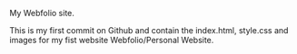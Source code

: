 My Webfolio site.

This is my first commit on Github and contain the index.html, style.css and images for my fist website Webfolio/Personal Website.
